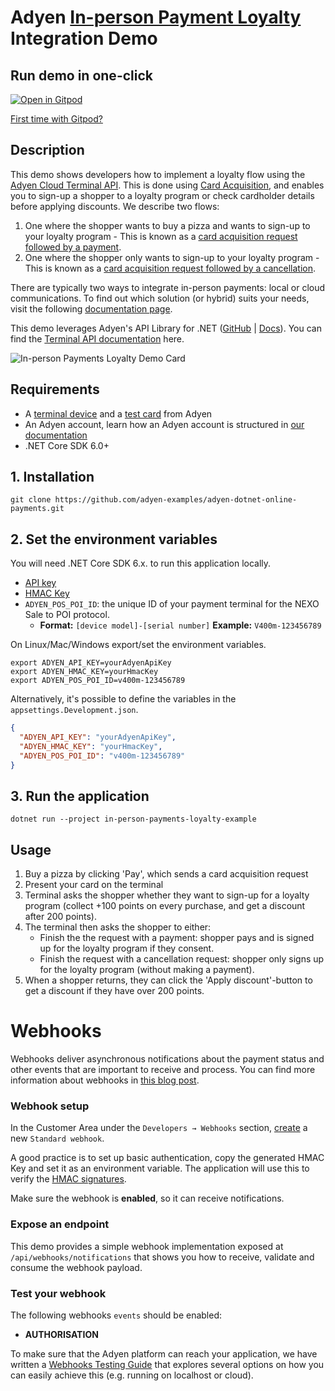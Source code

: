 ﻿# Adyen [In-person Payment Loyalty](https://docs.adyen.com/point-of-sale/) Integration Demo

## Run demo in one-click
[![Open in Gitpod](https://gitpod.io/button/open-in-gitpod.svg)](https://gitpod.io/#https://github.com/adyen-examples/adyen-java-spring-online-payments/tree/main/in-person-payments-loyalty-example)

[First time with Gitpod?](https://github.com/adyen-examples/.github/blob/main/pages/gitpod-get-started.md)

## Description
This demo shows developers how to implement a loyalty flow using the [Adyen Cloud Terminal API](https://docs.adyen.com/point-of-sale/design-your-integration/choose-your-architecture/cloud/). 
This is done using [Card Acquisition](https://docs.adyen.com/point-of-sale/card-acquisition/), and enables you to sign-up a shopper to a loyalty program or check cardholder details before applying discounts.
We describe two flows:
1. One where the shopper wants to buy a pizza and wants to sign-up to your loyalty program - This is known as a [card acquisition request followed by a payment](https://docs.adyen.com/point-of-sale/card-acquisition/#continue-with-payment).
2. One where the shopper only wants to sign-up to your loyalty program - This is known as a [card acquisition request followed by a cancellation](https://docs.adyen.com/point-of-sale/card-acquisition/#cancel-completed).

There are typically two ways to integrate in-person payments: local or cloud communications.
To find out which solution (or hybrid) suits your needs, visit the following [documentation page](https://docs.adyen.com/point-of-sale/design-your-integration/choose-your-architecture/#choosing-between-cloud-and-local).


This demo leverages Adyen's API Library for .NET ([GitHub](https://github.com/Adyen/adyen-dotnet-api-library) | [Docs](https://docs.adyen.com/development-resources/libraries?tab=c__5#csharp)). You can find the [Terminal API documentation](https://docs.adyen.com/point-of-sale/design-your-integration/terminal-api/terminal-api-reference/) here.


![In-person Payments Loyalty Demo Card](wwwroot/images/cardacquisitioncard.gif)

## Requirements
- A [terminal device](https://docs.adyen.com/point-of-sale/user-manuals/) and a [test card](https://docs.adyen.com/point-of-sale/testing-pos-payments/) from Adyen
- An Adyen account, learn how an Adyen account is structured in [our documentation](https://docs.adyen.com/point-of-sale/design-your-integration/determine-account-structure/)
- .NET Core SDK 6.0+


## 1. Installation
```
git clone https://github.com/adyen-examples/adyen-dotnet-online-payments.git
```


## 2. Set the environment variables 

You will need .NET Core SDK 6.x. to run this application locally.
* [API key](https://docs.adyen.com/user-management/how-to-get-the-api-key)
* [HMAC Key](https://docs.adyen.com/development-resources/webhooks/verify-hmac-signatures)
* `ADYEN_POS_POI_ID`: the unique ID of your payment terminal for the NEXO Sale to POI protocol.
   - **Format:** `[device model]-[serial number]` **Example:** `V400m-123456789`

On Linux/Mac/Windows export/set the environment variables.
```shell
export ADYEN_API_KEY=yourAdyenApiKey
export ADYEN_HMAC_KEY=yourHmacKey
export ADYEN_POS_POI_ID=v400m-123456789
```

Alternatively, it's possible to define the variables in the `appsettings.Development.json`.
```json
{
  "ADYEN_API_KEY": "yourAdyenApiKey",
  "ADYEN_HMAC_KEY": "yourHmacKey",
  "ADYEN_POS_POI_ID": "v400m-123456789"
}
```

## 3. Run the application

```shell
dotnet run --project in-person-payments-loyalty-example 
```

## Usage

1. Buy a pizza by clicking 'Pay', which sends a card acquisition request
2. Present your card on the terminal
3. Terminal asks the shopper whether they want to sign-up for a loyalty program (collect +100 points on every purchase, and get a discount after 200 points).
4. The terminal then asks the shopper to either:
   - Finish the the request with a payment: shopper pays and is signed up for the loyalty program if they consent.
   - Finish the request with a cancellation request: shopper only signs up for the loyalty program (without making a payment).
5. When a shopper returns, they can click the 'Apply discount'-button to get a discount if they have over 200 points.

# Webhooks

Webhooks deliver asynchronous notifications about the payment status and other events that are important to receive and process.
You can find more information about webhooks in [this blog post](https://www.adyen.com/knowledge-hub/consuming-webhooks).

### Webhook setup

In the Customer Area under the `Developers → Webhooks` section, [create](https://docs.adyen.com/development-resources/webhooks/#set-up-webhooks-in-your-customer-area) a new `Standard webhook`.

A good practice is to set up basic authentication, copy the generated HMAC Key and set it as an environment variable. The application will use this to verify the [HMAC signatures](https://docs.adyen.com/development-resources/webhooks/verify-hmac-signatures/).

Make sure the webhook is **enabled**, so it can receive notifications.

### Expose an endpoint

This demo provides a simple webhook implementation exposed at `/api/webhooks/notifications` that shows you how to receive, validate and consume the webhook payload.

### Test your webhook

The following webhooks `events` should be enabled:
* **AUTHORISATION**

To make sure that the Adyen platform can reach your application, we have written a [Webhooks Testing Guide](https://github.com/adyen-examples/.github/blob/main/pages/webhooks-testing.md)
that explores several options on how you can easily achieve this (e.g. running on localhost or cloud).

